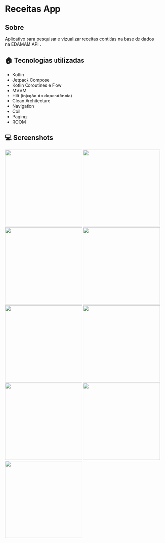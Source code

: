 # Receitas App

## Sobre

Aplicativo para pesquisar e vizualizar receitas contidas na base de dados na EDAMAM API .


## 🏠 Tecnologias utilizadas

<ul>
  <li>Kotlin</li>
  <li>Jetpack Compose</li>
  <li>Kotlin Coroutines e Flow</li>
  <li>MVVM</li>
  <li>Hilt (injeção de dependência)</li>
  <li>Clean Architecture</li>
  <li>Navigation</li>
  <li>Coil</li>
  <li>Paging</li>
  <li>ROOM</li>

</ul>


## 💻 Screenshots

<p float="left">

<img src="https://github.com/matheusgomes2020/Receitas_App/assets/54047572/e850e4da-a1be-4196-8a4d-f79bf2d5a839" width="250" /> 

<img src="https://github.com/matheusgomes2020/Receitas_App/assets/54047572/25f79204-626d-4829-9632-882346512618" width="250" /> 

<img src="https://github.com/matheusgomes2020/Receitas_App/assets/54047572/497111f1-a6c0-4985-89b4-07fa652192a3" width="250" /> 


 <img src="https://github.com/matheusgomes2020/Receitas_App/assets/54047572/f710c3ec-8929-4dae-8b84-ea28e6ed8923" width="250" /> 

 <img src="https://github.com/matheusgomes2020/Receitas_App/assets/54047572/0f8e5f74-87f6-4b65-9e2e-97fc26c53aae" width="250" />

 <img src="https://github.com/matheusgomes2020/Receitas_App/assets/54047572/180137aa-dd44-4d9a-927b-9f397503449a" width="250" /> 
 
 <img src="https://github.com/matheusgomes2020/Receitas_App/assets/54047572/1c69b9ab-0988-469c-b53c-35fedee669e5" width="250" /> 


 

 <img src="https://github.com/matheusgomes2020/Receitas_App/assets/54047572/6d542319-b6b9-4291-a99c-af183806539e" width="250" /> 

 <img src="https://github.com/matheusgomes2020/Receitas_App/assets/54047572/26d4783f-97fe-41ab-bcf6-2c68402554b1" width="250" /> 





</p>




